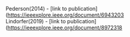 Pederson(2014) - [link to publication](https://ieeexplore.ieee.org/document/6943203<br />
Lindorfer(2019) - [link to publication](https://ieeexplore.ieee.org/document/8972318<br />
